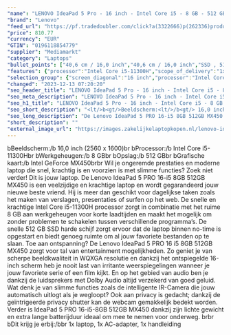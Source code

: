 ```yaml
---
"name": "LENOVO IdeaPad 5 Pro - 16 inch - Intel Core i5 - 8 GB - 512 GB - MX450"
"brand": "Lenovo"
"feed_url": "https://pf.tradedoubler.com/click?a(3322666)p(262336)product(50617-1708331)ttid(3)url(https%3A%2F%2Fwww.mediamarkt.nl%2Fnl%2Fproduct%2F_lenovo-ideapad-5-pro-16-i5-11300h-8gb-512gb-ssd-1708331.html%3Futm_source%3Dtradedoubler%26utm_medium%3Daff-comparison%26utm_term%3D1708331)"
"price": 810.77
"currency": "EUR"
"GTIN": "0196118854779"
"supplier": "Mediamarkt"
"category": "Laptops"
"bullet_points": ["40,6 cm / 16,0 inch","40,6 cm / 16,0 inch","SSD , 512 GB , M.2 via PCIe","1x USB 3.2 Gen 1, 1x USB 3.2 Gen 1 (Always On), 1x USB-C 3.2 Gen 1 (gegevensoverdracht, stroomvoorziening en DisplayPort 1.2), 1x HDMI 1.4b, 1x kaart lezer, 1x hoofdtelefoon/microfoon combo (3.5mm), 1x Thunderbolt 4","Lithium polymer","35.6 cm x 1.84 cm x 25.1 cm /"]
"features": {"processor":"Intel Core i5-11300H","scope_of_delivery":"1x laptop, 1x AC-adapter, 1x handleiding","memory_size":"8 GB","additional_update_information":"Voor zover op de afbeeldingen apps worden getoond, geldt dat MediaMarkt niet kan garanderen dat de apps tijdens de volledige levensduur van het product goed zullen blijven functioneren. Dit hangt af van het beleid van de fabrikant.","image_ratio":"16:10","bluetooth":"Ja","hard_disk_1":"SSD , 512 GB , M.2 via PCIe","screen_diagonal_cm":"40,6 cm","screen_diagonal_cm_inch":"40,6 cm / 16,0 inch","connections":"1x USB 3.2 Gen 1, 1x USB 3.2 Gen 1 (Always On), 1x USB-C 3.2 Gen 1 (gegevensoverdracht, stroomvoorziening en DisplayPort 1.2), 1x HDMI 1.4b, 1x kaart lezer, 1x hoofdtelefoon/microfoon combo (3.5mm), 1x Thunderbolt 4","dimensions_weight":"35.6 cm x 1.84 cm x 25.1 cm /","manufacturer_guarantee":"2 jaar","product_height":"1,84 cm","panel_type":"IPS (In-Plane Switching)","touchscreen":"Nee","manufacturer_supported_software_updates":"Onbekend","height":"1,84 cm","processor_speed_with_turbo":"4.4 GHz","memory_speeds":"3200 MHz","integrated_mike":"Ja","speakers":"Ja","convertibility":"Vast scherm","warranty_note":"2 jaar Lenovo Premium Care","model_year":"2021","shipping_costs":"0.00","screen_type":"Mat scherm","weight":"2,5 kg","battery_life":"10 u","previous_price":"1099.00","processor_brand":"Intel®","wlan_standards":"WiFi 6 (802.11AX)","manufacturer_part_number":"82L9009QMH","depth":"25,1 cm","delivery_time":"1","bluetooth_version":"5.1","short_description":"\"16.0 inch WQXGA • Intel Core i5-11300H • 8 GB • 512 GB SSD • Intel GeForce MX 450 (2 GB)\"","old_price":"1099.00","product_manufacturer":"LENOVO","color":"Grijs","battery_type":"Lithium polymer","product_type":"Laptop","product_introduction_date":"2021-08-20","capacity_of_1_hard_disk":"512 GB","brightness":"350 cd/m²","type_of_1_hard_disk":"SSD","number_of_processor_cores":"4","resolution":"2560 x 1600","front_camera":"Ja","integrated_webcam":"Ja","processor_model":"Core™ i5","update_policy":"Onbekend","total_storage_space_in_gb":"512 GB","wlan":"Ja","battery_capacity":"75 Wh","screen_diagonal_inches":"16 inch","ram_type":"DDR4","product_width":"35,6 cm","card_reader":"Ja","product_depth":"25,1 cm","ram_configuration":"8 GB soldered","total_storage_space":"512 GB"}
"selection_group": {"screen_diagonal":"16 inch","processor":"Intel Core i5","changed_price_past_3_days":false,"product_family":"Ideapad"}
"changed": "2023-12-13 07:20:20"
"seo_header_title": "LENOVO IdeaPad 5 Pro - 16 inch - Intel Core i5 - 8 GB - 512 GB - MX450"
"seo_meta_description": "LENOVO IdeaPad 5 Pro - 16 inch - Intel Core i5 - 8 GB - 512 GB - MX450"
"seo_h1_title": "LENOVO IdeaPad 5 Pro - 16 inch - Intel Core i5 - 8 GB - 512 GB - MX450"
"seo_short_description": "<lt/>b<gt/>Beeldscherm:<lt/>/b<gt/> 16,0 inch (2560 x 1600)<lt/>br<gt/> <lt/>b<gt/>Processor:<lt/>/b<gt/> Intel Core i5-11300H<lt/>br<gt/> <lt/>b<gt/>Werkgeheugen:<lt/>/b<gt/> 8 GB<lt/>br<gt/> <lt/>b<gt/>Opslag:<lt/>/b<gt/> 512 GB<lt/>br<gt/> <lt/>b<gt/>Grafische kaart:<lt/>/b<gt/> Intel GeForce MX450<lt/>br<gt/><lt/>br<gt/> Wil je ongeremde prestaties en moderne laptop die snel, krachtig is en voorzien is met slimme functies? Zoek niet verder! Dit is jouw laptop."
"seo_long_description": "De Lenovo IdeaPad 5 PRO 16-i5 8GB 512GB MX450 is een veelzijdige en krachtige laptop en wordt gegarandeerd jouw nieuwe beste vriend. Hij is meer dan geschikt voor dagelijkse taken zoals het maken van verslagen, presentaties of surfen op het web. De snelle en krachtige Intel Core i5-11300H processor zorgt in combinatie met het ruime 8 GB aan werkgeheugen voor korte laadtijden en maakt het mogelijk om zonder problemen te schakelen tussen verschillende programma’s. De snelle 512 GB SSD harde schijf zorgt ervoor dat de laptop binnen no-time is opgestart en biedt genoeg ruimte om al jouw favoriete bestanden op te slaan. Toe aan ontspanning? De Lenovo IdeaPad 5 PRO 16 i5 8GB 512GB MX450 zorgt voor tal van entertainment mogelijkheden. Zo geniet je van scherpe beeldkwaliteit in WQXGA resolutie en dankzij het ontspiegelde 16-inch scherm heb je nooit last van irritante weerspiegelingen wanneer je jouw favoriete serie of een film kijkt. En op het gebied van audio ben je dankzij de luidsprekers met Dolby Audio altijd verzekerd van goed geluid. Wat denk je van slimme functies zoals de intelligente IR-Camera die jouw automatisch uitlogt als je wegloopt? Ook aan privacy is gedacht; dankzij de geïntrigeerde privacy shutter kan de webcam gemakkelijk bedekt worden. Verder is IdeaPad 5 PRO 16-i5-8GB 512GB MX450 dankzij zijn lichte gewicht en extra lange batterijduur ideaal om mee te nemen voor onderweg. <lt/>br<gt/><lt/>br<gt/> <lt/>b<gt/>Dit krijg je erbij:<lt/>/b<gt/><lt/>br<gt/> 1x laptop, 1x AC-adapter, 1x handleiding"
"short_description": ""
"external_image_url": "https://images.zakelijkelaptopkopen.nl/lenovo-ideapad-5-pro-16-i5-11300h-8gb-512gb-ssd-1708331.webp"
---
```


<lt/>b<gt/>Beeldscherm:<lt/>/b<gt/> 16,0 inch (2560 x 1600)<lt/>br<gt/> <lt/>b<gt/>Processor:<lt/>/b<gt/> Intel Core i5-11300H<lt/>br<gt/> <lt/>b<gt/>Werkgeheugen:<lt/>/b<gt/> 8 GB<lt/>br<gt/> <lt/>b<gt/>Opslag:<lt/>/b<gt/> 512 GB<lt/>br<gt/> <lt/>b<gt/>Grafische kaart:<lt/>/b<gt/> Intel GeForce MX450<lt/>br<gt/><lt/>br<gt/> Wil je ongeremde prestaties en moderne laptop die snel, krachtig is en voorzien is met slimme functies? Zoek niet verder! Dit is jouw laptop. De Lenovo IdeaPad 5 PRO 16-i5 8GB 512GB MX450 is een veelzijdige en krachtige laptop en wordt gegarandeerd jouw nieuwe beste vriend. Hij is meer dan geschikt voor dagelijkse taken zoals het maken van verslagen, presentaties of surfen op het web. De snelle en krachtige Intel Core i5-11300H processor zorgt in combinatie met het ruime 8 GB aan werkgeheugen voor korte laadtijden en maakt het mogelijk om zonder problemen te schakelen tussen verschillende programma’s. De snelle 512 GB SSD harde schijf zorgt ervoor dat de laptop binnen no-time is opgestart en biedt genoeg ruimte om al jouw favoriete bestanden op te slaan. Toe aan ontspanning? De Lenovo IdeaPad 5 PRO 16 i5 8GB 512GB MX450 zorgt voor tal van entertainment mogelijkheden. Zo geniet je van scherpe beeldkwaliteit in WQXGA resolutie en dankzij het ontspiegelde 16-inch scherm heb je nooit last van irritante weerspiegelingen wanneer je jouw favoriete serie of een film kijkt. En op het gebied van audio ben je dankzij de luidsprekers met Dolby Audio altijd verzekerd van goed geluid. Wat denk je van slimme functies zoals de intelligente IR-Camera die jouw automatisch uitlogt als je wegloopt? Ook aan privacy is gedacht; dankzij de geïntrigeerde privacy shutter kan de webcam gemakkelijk bedekt worden. Verder is IdeaPad 5 PRO 16-i5-8GB 512GB MX450 dankzij zijn lichte gewicht en extra lange batterijduur ideaal om mee te nemen voor onderweg. <lt/>br<gt/><lt/>br<gt/> <lt/>b<gt/>Dit krijg je erbij:<lt/>/b<gt/><lt/>br<gt/> 1x laptop, 1x AC-adapter, 1x handleiding
